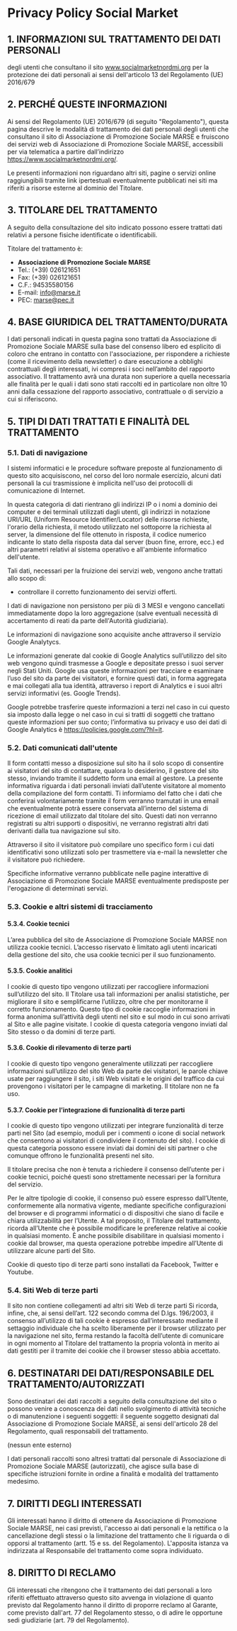 # Privacy Policy Social Market

## 1. INFORMAZIONI SUL TRATTAMENTO DEI DATI PERSONALI

degli utenti che consultano il sito www.socialmarketnordmi.org per la protezione dei dati personali ai sensi dell'articolo 13 del Regolamento (UE) 2016/679

## 2. PERCHÉ QUESTE INFORMAZIONI

Ai sensi del Regolamento (UE) 2016/679 (di seguito "Regolamento"), questa pagina descrive le modalità di trattamento dei dati personali degli utenti che consultano il sito di Associazione di Promozione Sociale MARSE e fruiscono dei servizi web di Associazione di Promozione Sociale MARSE, accessibili per via telematica a partire dall’indirizzo https://www.socialmarketnordmi.org/.

Le presenti informazioni non riguardano altri siti, pagine o servizi online raggiungibili tramite link ipertestuali eventualmente pubblicati nei siti ma riferiti a risorse esterne al dominio del Titolare.

## 3. TITOLARE DEL TRATTAMENTO

A seguito della consultazione del sito indicato possono essere trattati dati relativi a persone fisiche identificate o identificabili.

Titolare del trattamento è:

- **Associazione di Promozione Sociale MARSE**
- Tel.: (+39) 026121651
- Fax: (+39) 026121651
- C.F.: 94535580156
- E-mail: info@marse.it
- PEC: marse@pec.it

## 4. BASE GIURIDICA DEL TRATTAMENTO/DURATA

I dati personali indicati in questa pagina sono trattati da Associazione di Promozione Sociale MARSE sulla base del consenso libero ed esplicito di coloro che entrano in contatto con l'associazione, per rispondere a richieste (come il ricevimento della newsletter) o dare esecuzione a obblighi contrattuali degli interessati, ivi compresi i soci nell’ambito del rapporto associativo. Il trattamento avrà una durata non superiore a quella necessaria alle finalità per le quali i dati sono stati raccolti ed in particolare non oltre 10 anni dalla cessazione del rapporto associativo, contrattuale o di servizio a cui si riferiscono.

## 5. TIPI DI DATI TRATTATI E FINALITÀ DEL TRATTAMENTO

### 5.1. Dati di navigazione

I sistemi informatici e le procedure software preposte al funzionamento di questo sito acquisiscono, nel corso del loro normale esercizio, alcuni dati personali la cui trasmissione è implicita nell'uso dei protocolli di comunicazione di Internet.

In questa categoria di dati rientrano gli indirizzi IP o i nomi a dominio dei computer e dei terminali utilizzati dagli utenti, gli indirizzi in notazione URI/URL (Uniform Resource Identifier/Locator) delle risorse richieste, l'orario della richiesta, il metodo utilizzato nel sottoporre la richiesta al server, la dimensione del file ottenuto in risposta, il codice numerico indicante lo stato della risposta data dal server (buon fine, errore, ecc.) ed altri parametri relativi al sistema operativo e all'ambiente informatico dell'utente.

Tali dati, necessari per la fruizione dei servizi web, vengono anche trattati allo scopo di:

- controllare il corretto funzionamento dei servizi offerti.

I dati di navigazione non persistono per più di 3 MESI e vengono cancellati immediatamente dopo la loro aggregazione (salve eventuali necessità di accertamento di reati da parte dell'Autorità giudiziaria).

Le informazioni di navigazione sono acquisite anche attraverso il servizio Google Analytycs.

Le informazioni generate dal cookie di Google Analytics sull’utilizzo del sito web vengono quindi trasmesse a Google e depositate presso i suoi server negli Stati Uniti. Google usa queste informazioni per tracciare e esaminare l’uso del sito da parte dei visitatori, e fornire questi dati, in forma aggregata e mai collegati alla tua identità, attraverso i report di Analytics e i suoi altri servizi informativi (es. Google Trends).

Google potrebbe trasferire queste informazioni a terzi nel caso in cui questo sia imposto dalla legge o nel caso in cui si tratti di soggetti che trattano queste informazioni per suo conto; l’informativa su privacy e uso dei dati di Google Analytics è https://policies.google.com/?hl=it.

### 5.2. Dati comunicati dall'utente

Il form contatti messo a disposizione sul sito ha il solo scopo di consentire ai visitatori del sito di contattare, qualora lo desiderino, il gestore del sito stesso, inviando tramite il suddetto form una email al gestore. La presente informativa riguarda i dati personali inviati dall’utente visitatore al momento della compilazione del form contatti. Ti informiamo del fatto che i dati che conferirai volontariamente tramite il form verranno tramutati in una email che eventualmente potrà essere conservata all’interno del sistema di ricezione di email utilizzato dal titolare del sito. Questi dati non verranno registrati su altri supporti o dispositivi, ne verranno registrati altri dati derivanti dalla tua navigazione sul sito.

Attraverso il sito il visitatore può compilare uno specifico form i cui dati identificativi sono utilizzati solo per trasmettere via e-mail la newsletter che il visitatore può richiedere.

Specifiche informative verranno pubblicate nelle pagine interattive di Associazione di Promozione Sociale MARSE eventualmente predisposte per l'erogazione di determinati servizi.

### 5.3. Cookie e altri sistemi di tracciamento

#### 5.3.4. Cookie tecnici

L’area pubblica del sito de Associazione di Promozione Sociale MARSE non utilizza cookie tecnici. L’accesso riservato è limitato agli utenti incaricati della gestione del sito, che usa cookie tecnici per il suo funzionamento.

#### 5.3.5. Cookie analitici

I cookie di questo tipo vengono utilizzati per raccogliere informazioni sull’utilizzo del sito. Il Titolare usa tali informazioni per analisi statistiche, per migliorare il sito e semplificarne l’utilizzo, oltre che per monitorarne il corretto funzionamento. Questo tipo di cookie raccoglie informazioni in forma anonima sull’attività degli utenti nel sito e sul modo in cui sono arrivati al Sito e alle pagine visitate. I cookie di questa categoria vengono inviati dal Sito stesso o da domini di terze parti.

#### 5.3.6. Cookie di rilevamento di terze parti

I cookie di questo tipo vengono generalmente utilizzati per raccogliere informazioni sull’utilizzo del sito Web da parte dei visitatori, le parole chiave usate per raggiungere il sito, i siti Web visitati e le origini del traffico da cui provengono i visitatori per le campagne di marketing. Il titolare non ne fa uso.

#### 5.3.7. Cookie per l’integrazione di funzionalità di terze parti

I cookie di questo tipo vengono utilizzati per integrare funzionalità di terze parti nel Sito (ad esempio, moduli per i commenti o icone di social network che consentono ai visitatori di condividere il contenuto del sito). I cookie di questa categoria possono essere inviati dai domini dei siti partner o che comunque offrono le funzionalità presenti nel sito.

Il titolare precisa che non è tenuta a richiedere il consenso dell’utente per i cookie tecnici, poiché questi sono strettamente necessari per la fornitura del servizio.

Per le altre tipologie di cookie, il consenso può essere espresso dall’Utente, conformemente alla normativa vigente, mediante specifiche configurazioni del browser e di programmi informatici o di dispositivi che siano di facile e chiara utilizzabilità per l’Utente. A tal proposito, il Titolare del trattamento, ricorda all’Utente che è possibile modificare le preferenze relative ai cookie in qualsiasi momento. È anche possibile disabilitare in qualsiasi momento i cookie dal browser, ma questa operazione potrebbe impedire all’Utente di utilizzare alcune parti del Sito.

Cookie di questo tipo di terze parti sono installati da Facebook, Twitter e Youtube.

### 5.4. Siti Web di terze parti

Il sito non contiene collegamenti ad altri siti Web di terze parti
Si ricorda, infine, che, ai sensi dell’art. 122 secondo comma del D.lgs. 196/2003, il consenso all’utilizzo di tali cookie è espresso dall’interessato mediante il settaggio individuale che ha scelto liberamente per il browser utilizzato per la navigazione nel sito, ferma restando la facoltà dell’utente di comunicare in ogni momento al Titolare del trattamento la propria volontà in merito ai dati gestiti per il tramite dei cookie che il browser stesso abbia accettato.

## 6. DESTINATARI DEI DATI/RESPONSABILE DEL TRATTAMENTO/AUTORIZZATI

Sono destinatari dei dati raccolti a seguito della consultazione del sito o possono venire a conoscenza dei dati nello svolgimento di attività tecniche o di manutenzione i seguenti soggetti: il seguente soggetto designati dal Associazione di Promozione Sociale MARSE, ai sensi dell'articolo 28 del Regolamento, quali responsabili del trattamento.

(nessun ente esterno)

I dati personali raccolti sono altresì trattati dal personale di Associazione di Promozione Sociale MARSE (autorizzati), che agisce sulla base di specifiche istruzioni fornite in ordine a finalità e modalità del trattamento medesimo.

## 7. DIRITTI DEGLI INTERESSATI

Gli interessati hanno il diritto di ottenere da Associazione di Promozione Sociale MARSE, nei casi previsti, l'accesso ai dati personali e la rettifica o la cancellazione degli stessi o la limitazione del trattamento che li riguarda o di opporsi al trattamento (artt. 15 e ss. del Regolamento). L'apposita istanza va indirizzata al Responsabile del trattamento come sopra individuato.

## 8. DIRITTO DI RECLAMO

Gli interessati che ritengono che il trattamento dei dati personali a loro riferiti effettuato attraverso questo sito avvenga in violazione di quanto previsto dal Regolamento hanno il diritto di proporre reclamo al Garante, come previsto dall'art. 77 del Regolamento stesso, o di adire le opportune sedi giudiziarie (art. 79 del Regolamento).
